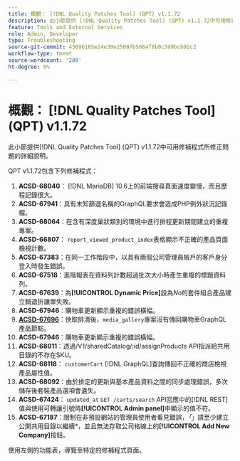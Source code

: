 ```yaml
---
title: 概觀： [!DNL Quality Patches Tool] (QPT) v1.1.72
description: 此小節提供 [!DNL Quality Patches Tool] (QPT) v1.1.72中可用修補程式所修正問題的詳細說明。
feature: Tools and External Services
role: Admin, Developer
type: Troubleshooting
source-git-commit: 43696165e24e39e25007b5864f8b0c3d0bcb92c2
workflow-type: tm+mt
source-wordcount: '280'
ht-degree: 0%

---
```


# 概觀： [!DNL Quality Patches Tool] (QPT) v1.1.72

此小節提供[!DNL Quality Patches Tool] (QPT) v1.1.72中可用修補程式所修正問題的詳細說明。

QPT v1.1.72包含下列修補程式：
1. **ACSD-68040**： [!DNL MariaDB] 10.6上的前端搜尋頁面速度變慢，而且歷程記錄很大。
1. **ACSD-67941**：具有未知篩選名稱的GraphQL要求會造成PHP例外狀況記錄檔。
1. **ACSD-68064**：在含有深度巢狀類別的環境中進行排程更新期間建立的重複專案。
1. **ACSD-66807**： `report_viewed_product_index`表格顯示不正確的產品頁面檢視計數。
1. **ACSD-67383**：在同一工作階段中，以具有兩個公司管理員帳戶的客戶身分登入時發生錯誤。
1. **ACSD-67518**：進階報表在資料列計數超過批次大小時產生重複的標題資料列。
1. **ACSD-67639**：為&#x200B;**[!UICONTROL Dynamic Price]**&#x200B;設為&#x200B;*No*&#x200B;的套件組合產品建立銷退折讓單失敗。
1. **ACSD-67946**：購物車更新顯示重複的錯誤橫幅。
1. **[ACSD-67696](/help/tools/quality-patches-tool/patches-available-in-qpt/v1-1-72/acsd-67696.md)**：快取排清後，`media_gallery`專案沒有傳回購物車GraphQL產品節點。
1. **ACSD-67946**：購物車更新顯示重複的錯誤橫幅。
1. **ACSD-68011**：透過/V1/sharedCatalog/:id/assignProducts API指派給共用目錄的不存在SKU。
1. **ACSD-68118**： `customerCart` [!DNL GraphQL]查詢傳回不正確的商店檢視產品屬性值。
1. **ACSD-68092**：由於排定的更新與基本產品資料之間的同步處理錯誤，多次儲存後套裝產品選項會遺失。
1. **ACSD-67424**： `updated_at` `GET /carts/search` API回應中的[!DNL REST]值與使用可轉讓引號時&#x200B;**[!UICONTROL Admin panel]**&#x200B;中顯示的值不符。
1. **ACSD-67187**：限制在非預設網站的管理員使用者看見錯誤，*「*」請至少建立公開共用目錄以繼續*，並且無法存取公司格線上的&#x200B;**[!UICONTROL Add New Company]**&#x200B;按鈕。

使用左側的功能表，導覽至特定的修補程式頁面。
